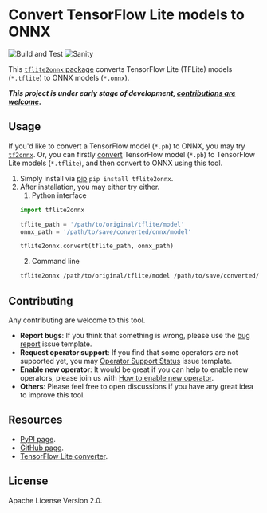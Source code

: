 Convert TensorFlow Lite models to ONNX
======================================

![Build and Test](https://github.com/jackwish/tflite2onnx/workflows/Build%20and%20Test/badge.svg)
![Sanity](https://github.com/jackwish/tflite2onnx/workflows/Sanity/badge.svg)

This [`tflite2onnx` package][pypi] converts
TensorFlow Lite (TFLite) models (`*.tflite`) to ONNX models (`*.onnx`).

***This project is under early stage of development, [contributions are welcome](#contributing).***


## Usage

If you'd like to convert a TensorFlow model (`*.pb`) to ONNX, you may try
[`tf2onnx`](https://github.com/onnx/tensorflow-onnx). Or, you can firstly
[convert][tf2tflite] TensorFlow model (`*.pb`)
to TensorFlow Lite models (`*.tflite`), and then convert to ONNX using this tool.

1. Simply install via [pip][pypi] `pip install tflite2onnx`.
2. After installation, you may either try either.
    1. Python interface
    ```py
    import tflite2onnx

    tflite_path = '/path/to/original/tflite/model'
    onnx_path = '/path/to/save/converted/onnx/model'

    tflite2onnx.convert(tflite_path, onnx_path)
    ```
    2. Command line
    ```sh
    tflite2onnx /path/to/original/tflite/model /path/to/save/converted/onnx/model
    ```


## Contributing

Any contributing are welcome to this tool.

* **Report bugs**: If you think that something is wrong, please use the [bug report](https://github.com/jackwish/tflite2onnx/issues/new?assignees=&labels=bug&template=bug-report.md&title=) issue template.
* **Request operator support**: If you find that some operators are not supported yet, you may [Operator Support Status](https://github.com/jackwish/tflite2onnx/issues/new?assignees=&labels=operator%2C+help+wanted&template=request-operator.md&title=Operator+request%3A) issue template.
* **Enable new operator**: It would be great if you can help to enable new operators, please join us with [How to enable new operator](docs/how-to-enable-new-operator.md).
* **Others**: Please feel free to open discussions if you have any great idea to improve this tool.


## Resources

* [PyPI page][pypi].
* [GitHub page][github].
* [TensorFlow Lite converter][tf2tflite].


## License

Apache License Version 2.0.

[pypi]: https://pypi.org/project/tflite2onnx/
[github]: https://github.com/jackwish/tflite2onnx
[tf2tflite]: https://www.tensorflow.org/lite/convert
